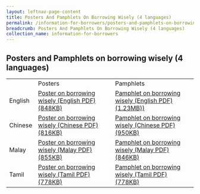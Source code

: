 ```yaml
---
layout: leftnav-page-content
title: Posters And Pamphlets On Borrowing Wisely (4 languages)
permalink: /information-for-borrowers/posters-and-pamphlets-on-borrowing-wisely/
breadcrumb: Posters And Pamphlets On Borrowing Wisely (4 languages)
collection_name: information-for-borrowers
---
```


Posters and Pamphlets on borrowing wisely (4 languages)
---

<table>
  <tr>
    <td></td>
    <td>Posters</td>
    <td>Pamphlets</td>
  </tr>
   <tr>
    <td>English</td>
    <td>
       <a href="/files/PosteronborrowingwiselyEnglish.pdf" target="_blank">Poster on borrowing wisely (English PDF) (848KB)</a>
    </td>
    <td>
      <a href="/files/PamphletonborrowingwiselyEnglish.pdf" target="_blank">Pamphlet on borrowing wisely (English PDF) (1.23MB))</a>
    </td>
  </tr>
   <tr>
    <td>Chinese</td>
    <td>
      <a href="/files/PosteronborrowingwiselyChinese.pdf" target="_blank">Poster on borrowing wisely (Chinese PDF) (816KB)</a>
    </td>
    <td>
      <a href="/files/PamphletonborrowingwiselyChinese.pdf" target="_blank">Pamphlet on borrowing wisely (Chinese PDF) (950KB)</a>
    </td>
  </tr>
  <tr>
    <td>Malay</td>
    <td>
      <a href="/files/PosteronborrowingwiselyMalay.pdf" target="_blank">Poster on borrowing wisely (Malay PDF) (855KB)</a>
    </td>
    <td>
      <a href="/files/PamphletonborrowingwiselyMalay.pdf" target="_blank">Pamphlet on borrowing wisely (Malay PDF) (846KB)</a>
    </td>
  </tr>
  <tr>
    <td>Tamil</td>
    <td>
      <a href="/files/PosteronborrowingwiselyTamil.pdf" target="_blank">Poster on borrowing wisely (Tamil PDF) (778KB)</a>
    </td>
    <td>
      <a href="/files/PamphletonborrowingwiselyTamil.pdf" target="_blank">Pamphlet on borrowing wisely (Tamil PDF) (778KB)</a>
    </td>
  </tr>
</table>

